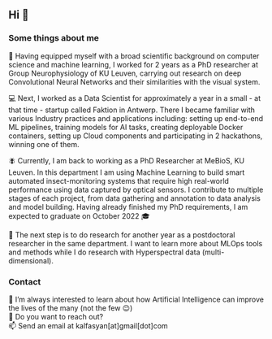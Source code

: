 ## Hi 👋
### Some things about me

🔭 Having equipped myself with a broad scientific background on computer science and machine learning, I worked for 2 years as a PhD researcher at Group Neurophysiology of KU Leuven, carrying out research on deep Convolutional Neural Networks and their similarities with the visual system.

💻 Next, I worked as a Data Scientist for approximately a year in a small - at that time - startup called Faktion in Antwerp. There I became familiar with various Industry practices and applications including: setting up end-to-end ML pipelines, training models for AI tasks, creating deployable Docker containers, setting up Cloud components and participating in 2 hackathons, winning one of them.

🪰 Currently, I am back to working as a PhD Researcher at MeBioS, KU Leuven. In this department I am using Machine Learning to build smart automated insect-monitoring systems that require high real-world performance using data captured by optical sensors. I contribute to multiple stages of each project, from data gathering and annotation to data analysis and model building. Having already finished my PhD requirements, I am expected to graduate on October 2022 🎓

🔭 The next step is to do research for another year as a postdoctoral researcher in the same department. I want to learn more about MLOps tools and methods while I do research with Hyperspectral data (multi-dimensional).

### Contact

🌱 I’m always interested to learn about how Artificial Intelligence can improve the lives of the many (not the few 😉)  
💬 Do you want to reach out?  
📫 Send an email at kalfasyan[at]gmail[dot]com  

